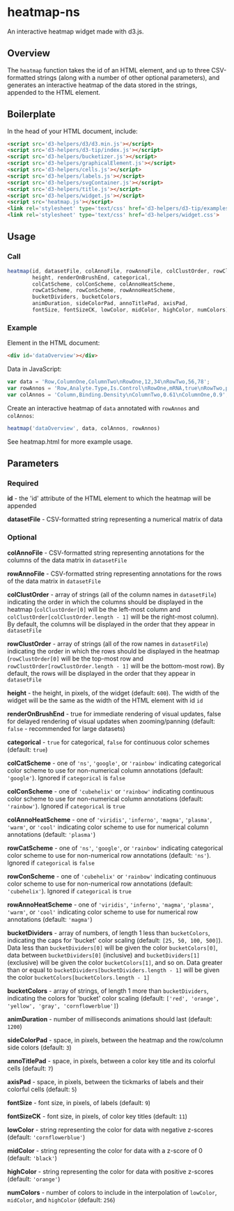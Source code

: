 # heatmap-ns
An interactive heatmap widget made with d3.js.

## Overview
The `heatmap` function takes the id of an HTML element, and up to three CSV-formatted strings (along
with a number of other optional parameters), and generates an interactive heatmap of the data stored
in the strings, appended to the HTML element.

## Boilerplate
In the head of your HTML document, include:
```html
<script src='d3-helpers/d3/d3.min.js'></script>
<script src='d3-helpers/d3-tip/index.js'></script>
<script src='d3-helpers/bucketizer.js'></script>
<script src='d3-helpers/graphicalElement.js'></script>
<script src='d3-helpers/cells.js'></script>
<script src='d3-helpers/labels.js'></script>
<script src='d3-helpers/svgContainer.js'></script>
<script src='d3-helpers/title.js'></script>
<script src='d3-helpers/widget.js'></script>
<script src='heatmap.js'></script>
<link rel='stylesheet' type='text/css' href='d3-helpers/d3-tip/examples/example-styles.css'>
<link rel='stylesheet' type='text/css' href='d3-helpers/widget.css'>
```

## Usage

### Call
```js
heatmap(id, datasetFile, colAnnoFile, rowAnnoFile, colClustOrder, rowClustOrder,
        height, renderOnBrushEnd, categorical,
        colCatScheme, colConScheme, colAnnoHeatScheme,
        rowCatScheme, rowConScheme, rowAnnoHeatScheme,
        bucketDividers, bucketColors,
        animDuration, sideColorPad, annoTitlePad, axisPad,
      	fontSize, fontSizeCK, lowColor, midColor, highColor, numColors)
```

### Example
Element in the HTML document:
```html
<div id='dataOverview'></div>
```
Data in JavaScript:
```js
var data = 'Row,ColumnOne,ColumnTwo\nRowOne,12,34\nRowTwo,56,78';
var rowAnnos = 'Row,Analyte.Type,Is.Control\nRowOne,mRNA,true\nRowTwo,protein,false';
var colAnnos = 'Column,Binding.Density\nColumnTwo,0.61\nColumnOne,0.9';
```
Create an interactive heatmap of `data` annotated with `rowAnnos` and `colAnnos`:
```js
heatmap('dataOverview', data, colAnnos, rowAnnos)
```
See heatmap.html for more example usage.

## Parameters

### Required
<b>id</b> - the 'id' attribute of the HTML element to which the heatmap will be appended

<b>datasetFile</b> - CSV-formatted string representing a numerical matrix of data

### Optional
<b>colAnnoFile</b> - CSV-formatted string representing annotations for the columns of the data
matrix in `datasetFile`

<b>rowAnnoFile</b> - CSV-formatted string representing annotations for the rows of the data matrix
in `datasetFile`

<b>colClustOrder</b> - array of strings (all of the column names in `datasetFile`) indicating the
order in which the columns should be displayed in the heatmap (`colClustOrder[0]` will be the
left-most column and `colClustOrder[colClustOrder.length - 1]` will be the right-most column). By
default, the columns will be displayed in the order that they appear in `datasetFile`

<b>rowClustOrder</b> - array of strings (all of the row names in `datasetFile`) indicating the order
in which the rows should be displayed in the heatmap (`rowClustOrder[0]` will be the top-most row
and `rowClustOrder[rowClustOrder.length - 1]` will be the bottom-most row). By default, the rows
will be displayed in the order that they appear in `datasetFile`

<b>height</b> - the height, in pixels, of the widget (default: `600`). The width of the widget will
be the same as the width of the HTML element with id `id`

<b>renderOnBrushEnd</b> - true for immediate rendering of visual updates, false for delayed
rendering of visual updates when zooming/panning (default: `false` - recommended for large datasets)

<b>categorical</b> - `true` for categorical, `false` for continuous color schemes (default: `true`)

<b>colCatScheme</b> - one of `'ns'`, `'google'`, or `'rainbow'` indicating categorical color scheme
to use for non-numerical column annotations (default: `'google'`). Ignored if `categorical` is
`false`

<b>colConScheme</b> - one of `'cubehelix'` or `'rainbow'` indicating continuous color scheme to use
for non-numerical column annotations (default: `'rainbow'`). Ignored if `categorical` is `true`

<b>colAnnoHeatScheme</b> - one of `'viridis'`, `'inferno'`, `'magma'`, `'plasma'`, `'warm'`, or
`'cool'` indicating color scheme to use for numerical column annotations (default: `'plasma'`)

<b>rowCatScheme</b> - one of `'ns'`, `'google'`, or `'rainbow'` indicating categorical color scheme
to use for non-numerical row annotations (default: `'ns'`). Ignored if `categorical` is `false`

<b>rowConScheme</b> - one of `'cubehelix'` or `'rainbow'` indicating continuous color scheme to use
for non-numerical row annotations (default: `'cubehelix'`). Ignored if `categorical` is `true`

<b>rowAnnoHeatScheme</b> - one of `'viridis'`, `'inferno'`, `'magma'`, `'plasma'`, `'warm'`, or
`'cool'` indicating color scheme to use for numerical row annotations (default: `'magma'`)

<b>bucketDividers</b> - array of numbers, of length 1 less than `bucketColors`, indicating the caps
for 'bucket' color scaling (default: `[25, 50, 100, 500]`). Data less than `bucketDividers[0]` will
be given the color `bucketColors[0]`, data between `bucketDividers[0]` (inclusive) and
`bucketDividers[1]` (exclusive) will be given the color `bucketColors[1]`, and so on. Data greater
than or equal to `bucketDividers[bucketDividers.length - 1]` will be given the color
`bucketColors[bucketColors.length - 1]`

<b>bucketColors</b> - array of strings, of length 1 more than `bucketDividers`, indicating the
colors for 'bucket' color scaling (default: `['red', 'orange', 'yellow', 'gray', 'cornflowerblue']`)

<b>animDuration</b> - number of milliseconds animations should last (default: `1200`)

<b>sideColorPad</b> - space, in pixels, between the heatmap and the row/column side colors
(default: `3`)

<b>annoTitlePad</b> - space, in pixels, between a color key title and its colorful cells
(default: `7`)

<b>axisPad</b> - space, in pixels, between the tickmarks of labels and their colorful cells
(default: `5`)

<b>fontSize</b> - font size, in pixels, of labels (default: `9`)

<b>fontSizeCK</b> - font size, in pixels, of color key titles (default: `11`)

<b>lowColor</b> - string representing the color for data with negative z-scores
(default: `'cornflowerblue'`)

<b>midColor</b> - string representing the color for data with a z-score of 0 (default: `'black'`)

<b>highColor</b> - string representing the color for data with positive z-scores
(default: `'orange'`)

<b>numColors</b> - number of colors to include in the interpolation of `lowColor`, `midColor`, and
`highColor` (default: `256`)
